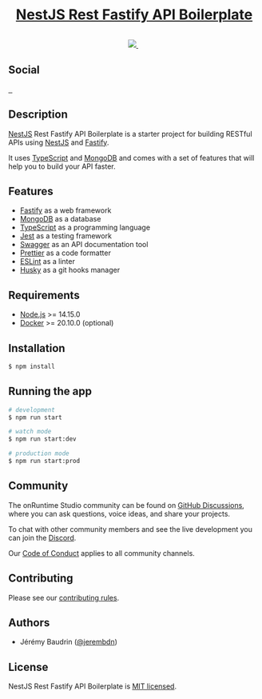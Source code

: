 <p align="center">
  <a href="https://github.com/jerembdn/nestjs-rest-fastify-boilerplate/generate">
    <h1 align="center">
      NestJS Rest Fastify API Boilerplate
    </h1>
  </a>
</p>

<p align="center">
  <a aria-label="Using template" href="https://github.com/jerembdn/nestjs-rest-fastify-boilerplate/generate" target="_blank">
    <img alt="" src="https://img.shields.io/badge/USE%20THIS%20TEMPLATE-3cb043.svg?style=for-the-badge&labelColor=000">
  </a>
</p>

<p align="center">
  <a aria-label="onRuntime Studio" href="https://onruntime.com" target="_blank">
    <img src="https://img.shields.io/badge/MADE%20BY%20ONRUNTIME-fff.svg?style=for-the-badge&labelColor=000">
  </a>
  <img alt="" src="https://img.shields.io/codacy/grade/5a05d48ed9484dcdbf9c58d2ddd988b9?style=for-the-badge&labelColor=000000">
  <a aria-label="License" href="https://github.com/jerembdn/nestjs-rest-fastify-boilerplate/blob/master/LICENSE" target="_blank">
    <img alt="" src="https://img.shields.io/npm/l/next.svg?style=for-the-badge&labelColor=000000">
  </a>
</p>

<p>
  <h2>
    Social
  </h2>

  <a aria-label="Discord" href="https://www.discord.gg/ucX9c5yXmX" target="_blank">
    <img alt="" src="https://img.shields.io/discord/706902551647354920?label=Discord&style=for-the-badge&labelColor=000000&logo=discord&logoColor=white&logoWidth=20">
  </a>
  <a aria-label="LinkedIn" href="https://www.linkedin.com/company/tonightpass" target="_blank">
    <img alt="" src="https://img.shields.io/badge/LinkedIn-0e76a8.svg?style=for-the-badge&labelColor=000000&logo=linkedin&logoColor=white&logoWidth=20">
  </a>
  <a aria-label="Instagram" href="https://www.instagram.com/tonightpass" target="_blank">
    <img alt="" src="https://img.shields.io/badge/Instagram-C13584.svg?style=for-the-badge&labelColor=000000&logo=instagram&logoColor=white&logoWidth=20">
  </a>
</p>

## Description

[NestJS](https://nestjs.com/) Rest Fastify API Boilerplate is a starter project for building RESTful APIs using [NestJS](https://nestjs.com/) and [Fastify](https://www.fastify.io/).

It uses [TypeScript](https://www.typescriptlang.org/) and [MongoDB](https://www.mongodb.com/) and comes with a set of features that will help you to build your API faster.

## Features

- [Fastify](https://www.fastify.io/) as a web framework
- [MongoDB](https://www.mongodb.com/) as a database
- [TypeScript](https://www.typescriptlang.org/) as a programming language
- [Jest](https://jestjs.io/) as a testing framework
- [Swagger](https://swagger.io/) as an API documentation tool
- [Prettier](https://prettier.io/) as a code formatter
- [ESLint](https://eslint.org/) as a linter
- [Husky](https://typicode.github.io/husky/#/) as a git hooks manager

## Requirements

- [Node.js](https://nodejs.org/en/) >= 14.15.0
- [Docker](https://www.docker.com/) >= 20.10.0 (optional)

## Installation

```bash
$ npm install
```

## Running the app

```bash
# development
$ npm run start

# watch mode
$ npm run start:dev

# production mode
$ npm run start:prod
```

## Community

The onRuntime Studio community can be found on [GitHub Discussions](https://github.com/onruntime/discussions), where you can ask questions, voice ideas, and share your projects.

To chat with other community members and see the live development you can join the [Discord](https://discord.gg/ucX9c5yXmX).

Our [Code of Conduct](https://docs.onruntime.com/contributing/code-of-conduct) applies to all community channels.

## Contributing

Please see our [contributing rules](https://docs.onruntime.com/contributing/introduction).

## Authors

- Jérémy Baudrin ([@jerembdn](https://github.com/jerembdn))

## License

NestJS Rest Fastify API Boilerplate is [MIT licensed](LICENSE).